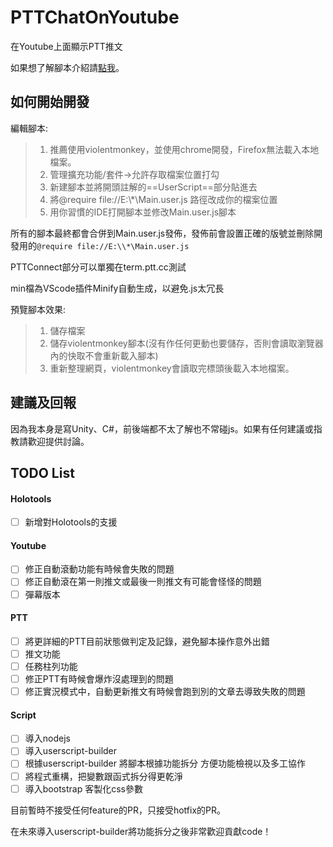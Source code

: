 # PTTChatOnYoutube
在Youtube上面顯示PTT推文

如果想了解腳本介紹請[點我](https://github.com/zoosewu/PTTChatOnYoutube/tree/master/homepage)。

## 如何開始開發

編輯腳本:
>1. 推薦使用violentmonkey，並使用chrome開發，Firefox無法載入本地檔案。
>2. 管理擴充功能/套件->允許存取檔案位置打勾
>3. 新建腳本並將開頭註解的\=\=UserScript\=\=部分貼進去
>4. 將@require file://E:\\*\Main.user.js 路徑改成你的檔案位置
>5. 用你習慣的IDE打開腳本並修改Main.user.js腳本

所有的腳本最終都會合併到Main.user.js發佈，發佈前會設置正確的版號並刪除開發用的```@require file://E:\\*\Main.user.js```

PTTConnect部分可以單獨在term.ptt.cc測試

min檔為VScode插件Minify自動生成，以避免.js太冗長

預覽腳本效果:
>1. 儲存檔案
>2. 儲存violentmonkey腳本(沒有作任何更動也要儲存，否則會讀取瀏覽器內的快取不會重新載入腳本)
>3. 重新整理網頁，violentmonkey會讀取完標頭後載入本地檔案。

## 建議及回報

因為我本身是寫Unity、C#，前後端都不太了解也不常碰js。如果有任何建議或指教請歡迎提供討論。

## TODO List
#### Holotools
- [ ] 新增對Holotools的支援

#### Youtube
- [ ] 修正自動滾動功能有時候會失敗的問題
- [ ] 修正自動滾在第一則推文或最後一則推文有可能會怪怪的問題
- [ ] 彈幕版本

#### PTT
- [ ] 將更詳細的PTT目前狀態做判定及記錄，避免腳本操作意外出錯
- [ ] 推文功能
- [ ] 任務柱列功能
- [ ] 修正PTT有時候會爆炸沒處理到的問題
- [ ] 修正實況模式中，自動更新推文有時候會跑到別的文章去導致失敗的問題

#### Script
- [ ] 導入nodejs 
- [ ] 導入userscript-builder 
- [ ] 根據userscript-builder 將腳本根據功能拆分 方便功能檢視以及多工協作
- [ ] 將程式重構，把變數跟函式拆分得更乾淨
- [ ] 導入bootstrap 客製化css參數

目前暫時不接受任何feature的PR，只接受hotfix的PR。

在未來導入userscript-builder將功能拆分之後非常歡迎貢獻code！